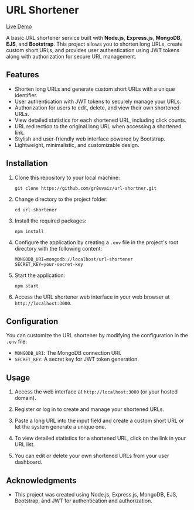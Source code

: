 # URL Shortener

[Live Demo](https://shorturl-c6iy.onrender.com/)

A basic URL shortener service built with **Node.js**, **Express.js**, **MongoDB**, **EJS**, and **Bootstrap**. This project allows you to shorten long URLs, create custom short URLs, and provides user authentication using JWT tokens along with authorization for secure URL management.

## Features

- Shorten long URLs and generate custom short URLs with a unique identifier.
- User authentication with JWT tokens to securely manage your URLs.
- Authorization for users to edit, delete, and view their own shortened URLs.
- View detailed statistics for each shortened URL, including click counts.
- URL redirection to the original long URL when accessing a shortened link.
- Stylish and user-friendly web interface powered by Bootstrap.
- Lightweight, minimalistic, and customizable design.

## Installation

1. Clone this repository to your local machine:

   ```shell
   git clone https://github.com/gr8uvaiz/url-shortner.git
   ```

2. Change directory to the project folder:

   ```shell
   cd url-shortener
   ```

3. Install the required packages:

   ```shell
   npm install
   ```

4. Configure the application by creating a `.env` file in the project's root directory with the following content:

   ```
   MONGODB_URI=mongodb://localhost/url-shortener
   SECRET_KEY=your-secret-key
   ```

5. Start the application:

   ```shell
   npm start
   ```

6. Access the URL shortener web interface in your web browser at `http://localhost:3000`.

## Configuration

You can customize the URL shortener by modifying the configuration in the `.env` file:

- `MONGODB_URI`: The MongoDB connection URI.
- `SECRET_KEY`: A secret key for JWT token generation.

## Usage

1. Access the web interface at `http://localhost:3000` (or your hosted domain).

2. Register or log in to create and manage your shortened URLs.

3. Paste a long URL into the input field and create a custom short URL or let the system generate a unique one.

4. To view detailed statistics for a shortened URL, click on the link in your URL list.

5. You can edit or delete your own shortened URLs from your user dashboard.

## Acknowledgments

- This project was created using Node.js, Express.js, MongoDB, EJS, Bootstrap, and JWT for authentication and authorization.

